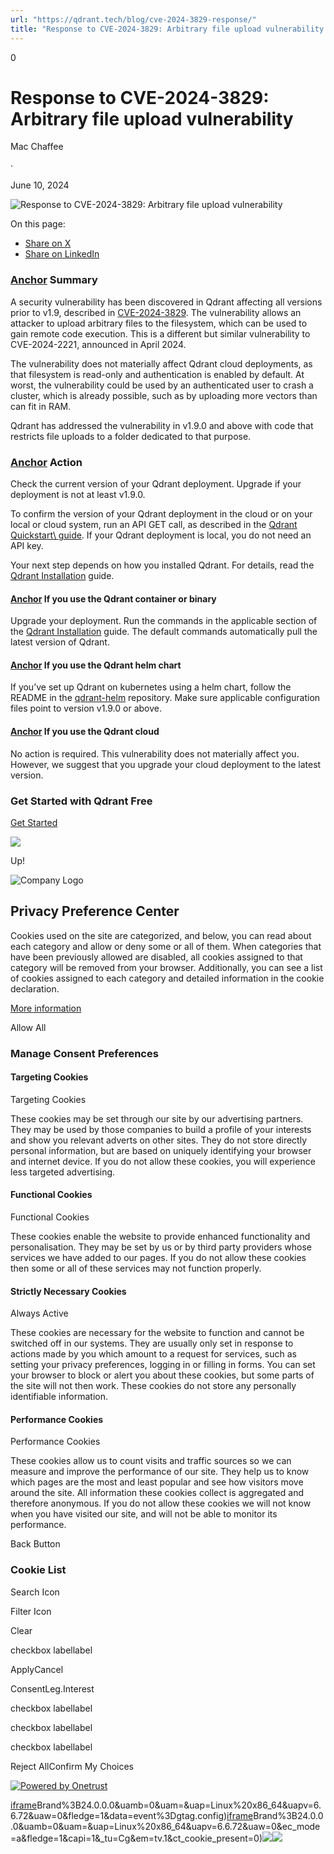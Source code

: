 ```yaml
---
url: "https://qdrant.tech/blog/cve-2024-3829-response/"
title: "Response to CVE-2024-3829: Arbitrary file upload vulnerability - Qdrant"
---
```


0

# Response to CVE-2024-3829: Arbitrary file upload vulnerability

Mac Chaffee

·

June 10, 2024

![Response to CVE-2024-3829: Arbitrary file upload vulnerability](https://qdrant.tech/blog/cve-2024-3829-response/preview/title.jpg)

On this page:

- [Share on X](https://twitter.com/intent/tweet?url=https%3A%2F%2Fqdrant.tech%2Fblog%2Fcve-2024-3829-response%2F&text=Response%20to%20CVE-2024-3829:%20Arbitrary%20file%20upload%20vulnerability "x")
- [Share on LinkedIn](https://www.linkedin.com/sharing/share-offsite/?url=https%3A%2F%2Fqdrant.tech%2Fblog%2Fcve-2024-3829-response%2F "LinkedIn")

### [Anchor](https://qdrant.tech/blog/cve-2024-3829-response/\#summary) Summary

A security vulnerability has been discovered in Qdrant affecting all versions
prior to v1.9, described in [CVE-2024-3829](https://cve.mitre.org/cgi-bin/cvename.cgi?name=CVE-2024-3829).
The vulnerability allows an attacker to upload arbitrary files to the
filesystem, which can be used to gain remote code execution. This is a different but similar vulnerability to CVE-2024-2221, announced in April 2024.

The vulnerability does not materially affect Qdrant cloud deployments, as that
filesystem is read-only and authentication is enabled by default. At worst,
the vulnerability could be used by an authenticated user to crash a cluster,
which is already possible, such as by uploading more vectors than can fit in RAM.

Qdrant has addressed the vulnerability in v1.9.0 and above with code that
restricts file uploads to a folder dedicated to that purpose.

### [Anchor](https://qdrant.tech/blog/cve-2024-3829-response/\#action) Action

Check the current version of your Qdrant deployment. Upgrade if your deployment
is not at least v1.9.0.

To confirm the version of your Qdrant deployment in the cloud or on your local
or cloud system, run an API GET call, as described in the [Qdrant Quickstart\\
guide](https://qdrant.tech/documentation/cloud/quickstart-cloud/#step-2-test-cluster-access).
If your Qdrant deployment is local, you do not need an API key.

Your next step depends on how you installed Qdrant. For details, read the
[Qdrant Installation](https://qdrant.tech/documentation/guides/installation/)
guide.

#### [Anchor](https://qdrant.tech/blog/cve-2024-3829-response/\#if-you-use-the-qdrant-container-or-binary) If you use the Qdrant container or binary

Upgrade your deployment. Run the commands in the applicable section of the
[Qdrant Installation](https://qdrant.tech/documentation/guides/installation/)
guide. The default commands automatically pull the latest version of Qdrant.

#### [Anchor](https://qdrant.tech/blog/cve-2024-3829-response/\#if-you-use-the-qdrant-helm-chart) If you use the Qdrant helm chart

If you’ve set up Qdrant on kubernetes using a helm chart, follow the README in
the [qdrant-helm](https://github.com/qdrant/qdrant-helm/tree/main?tab=readme-ov-file#upgrading) repository.
Make sure applicable configuration files point to version v1.9.0 or above.

#### [Anchor](https://qdrant.tech/blog/cve-2024-3829-response/\#if-you-use-the-qdrant-cloud) If you use the Qdrant cloud

No action is required. This vulnerability does not materially affect you. However, we suggest that you upgrade your cloud deployment to the latest version.

### Get Started with Qdrant Free

[Get Started](https://cloud.qdrant.io/signup?ajs_anonymous_id=a2155e3f-b339-4657-b41c-04e2b174c52c)

![](https://qdrant.tech/img/rocket.svg)

Up!

![Company Logo](https://cdn.cookielaw.org/logos/static/ot_company_logo.png)

## Privacy Preference Center

Cookies used on the site are categorized, and below, you can read about each category and allow or deny some or all of them. When categories that have been previously allowed are disabled, all cookies assigned to that category will be removed from your browser.
Additionally, you can see a list of cookies assigned to each category and detailed information in the cookie declaration.


[More information](https://qdrant.tech/legal/privacy-policy/#cookies-and-web-beacons)

Allow All

### Manage Consent Preferences

#### Targeting Cookies

Targeting Cookies

These cookies may be set through our site by our advertising partners. They may be used by those companies to build a profile of your interests and show you relevant adverts on other sites. They do not store directly personal information, but are based on uniquely identifying your browser and internet device. If you do not allow these cookies, you will experience less targeted advertising.

#### Functional Cookies

Functional Cookies

These cookies enable the website to provide enhanced functionality and personalisation. They may be set by us or by third party providers whose services we have added to our pages. If you do not allow these cookies then some or all of these services may not function properly.

#### Strictly Necessary Cookies

Always Active

These cookies are necessary for the website to function and cannot be switched off in our systems. They are usually only set in response to actions made by you which amount to a request for services, such as setting your privacy preferences, logging in or filling in forms. You can set your browser to block or alert you about these cookies, but some parts of the site will not then work. These cookies do not store any personally identifiable information.

#### Performance Cookies

Performance Cookies

These cookies allow us to count visits and traffic sources so we can measure and improve the performance of our site. They help us to know which pages are the most and least popular and see how visitors move around the site. All information these cookies collect is aggregated and therefore anonymous. If you do not allow these cookies we will not know when you have visited our site, and will not be able to monitor its performance.

Back Button

### Cookie List

Search Icon

Filter Icon

Clear

checkbox labellabel

ApplyCancel

ConsentLeg.Interest

checkbox labellabel

checkbox labellabel

checkbox labellabel

Reject AllConfirm My Choices

[![Powered by Onetrust](https://cdn.cookielaw.org/logos/static/powered_by_logo.svg)](https://www.onetrust.com/products/cookie-consent/)

[iframe](https://td.doubleclick.net/td/rul/10862264272?random=1748575480312&cv=11&fst=1748575480312&fmt=3&bg=ffffff&guid=ON&async=1&gtm=45be55s2v9117590405z8898302740za200zb898302740&gcd=13l3l3l3l1l1&dma=0&tag_exp=101509157~102938614~103116026~103130498~103130500~103200004~103233427~103252644~103252646~103351866~103351868~104481633~104481635~104559073~104559075&ptag_exp=101509157~103116026~103130498~103130500~103200004~103233427~103252644~103252646~103351869~103351871~104481633~104481635~104559073~104559075~104612242~104612244&u_w=1280&u_h=1024&url=https%3A%2F%2Fqdrant.tech%2Fblog%2Fcve-2024-3829-response%2F&hn=www.googleadservices.com&frm=0&tiba=Response%20to%20CVE-2024-3829%3A%20Arbitrary%20file%20upload%20vulnerability%20-%20Qdrant&npa=0&pscdl=noapi&auid=2044080625.1748575480&uaa=x86&uab=64&uafvl=Google%2520Chrome%3B137.0.7151.55%7CChromium%3B137.0.7151.55%7CNot%252FA)Brand%3B24.0.0.0&uamb=0&uam=&uap=Linux%20x86_64&uapv=6.6.72&uaw=0&fledge=1&data=event%3Dgtag.config)[iframe](https://td.doubleclick.net/td/rul/10862264272?random=1748575480258&cv=11&fst=1748575480258&fmt=3&bg=ffffff&guid=ON&async=1&gcl_ctr=1&gtm=45be55s2v9117590405z8898302740za200zb898302740&gcd=13l3l3l3l1l1&dma=0&tag_exp=101509157~102938614~103116026~103130498~103130500~103200004~103233427~103252644~103252646~103351866~103351868~104481633~104481635~104559073~104559075~103308615&ptag_exp=101509157~103116026~103130498~103130500~103200004~103233427~103252644~103252646~103351869~103351871~104481633~104481635~104559073~104559075~104612242~104612244&u_w=1280&u_h=1024&url=https%3A%2F%2Fqdrant.tech%2Fblog%2Fcve-2024-3829-response%2F&label=_FJrCMev-7EDEND_w7so&hn=www.googleadservices.com&frm=0&tiba=Response%20to%20CVE-2024-3829%3A%20Arbitrary%20file%20upload%20vulnerability%20-%20Qdrant&value=0&bttype=purchase&npa=0&pscdl=noapi&auid=2044080625.1748575480&uaa=x86&uab=64&uafvl=Google%2520Chrome%3B137.0.7151.55%7CChromium%3B137.0.7151.55%7CNot%252FA)Brand%3B24.0.0.0&uamb=0&uam=&uap=Linux%20x86_64&uapv=6.6.72&uaw=0&ec_mode=a&fledge=1&capi=1&_tu=Cg&em=tv.1&ct_cookie_present=0)![](https://t.co/1/i/adsct?bci=4&dv=America%2FAdak%26en-US%2Cen%26Google%20Inc.%26Linux%20x86_64%26255%261280%261024%264%2624%261280%261024%260%26na&eci=3&event=%7B%7D&event_id=170151e0-ed7d-4fbc-a3cf-543f2c252227&integration=advertiser&p_id=Twitter&p_user_id=0&pl_id=a76ebd23-06ae-4259-8dbd-800813325f24&tw_document_href=https%3A%2F%2Fqdrant.tech%2Fblog%2Fcve-2024-3829-response%2F&tw_iframe_status=0&txn_id=o81g6&type=javascript&version=2.3.33)![](https://analytics.twitter.com/1/i/adsct?bci=4&dv=America%2FAdak%26en-US%2Cen%26Google%20Inc.%26Linux%20x86_64%26255%261280%261024%264%2624%261280%261024%260%26na&eci=3&event=%7B%7D&event_id=170151e0-ed7d-4fbc-a3cf-543f2c252227&integration=advertiser&p_id=Twitter&p_user_id=0&pl_id=a76ebd23-06ae-4259-8dbd-800813325f24&tw_document_href=https%3A%2F%2Fqdrant.tech%2Fblog%2Fcve-2024-3829-response%2F&tw_iframe_status=0&txn_id=o81g6&type=javascript&version=2.3.33)